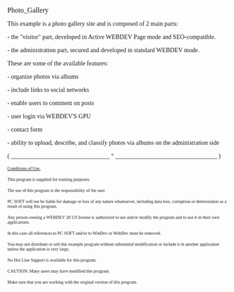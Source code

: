   
<span style="font-family:Arial sans-serif;font-size:16px;">Photo\_Gallery</span>

  
<span style="font-family:Arial sans-serif;font-size:14px;">This example is a photo gallery site and is composed of 2 main parts: </span>

<span style="font-family:Arial sans-serif;font-size:14px;">- the "visitor" part, developed in Active WEBDEV Page mode and SEO-compatible.</span>

<span style="font-family:Arial sans-serif;font-size:14px;">- the administration part, secured and developed in standard WEBDEV mode. </span>

<span style="font-family:Arial sans-serif;font-size:14px;"></span>

<span style="font-family:Arial sans-serif;font-size:14px;">These are some of the available features: </span>

<span style="font-family:Arial sans-serif;font-size:14px;">- organize photos via albums</span>

<span style="font-family:Arial sans-serif;font-size:14px;">- include links to social networks</span>

<span style="font-family:Arial sans-serif;font-size:14px;">- enable users to comment on posts</span>

<span style="font-family:Arial sans-serif;font-size:14px;">- user login via WEBDEV'S GPU</span>

<span style="font-family:Arial sans-serif;font-size:14px;">- contact form</span>

<span style="font-family:Arial sans-serif;font-size:14px;">- ability to upload, describe, and classify photos via albums on the administration side</span>

  
  
<span style="font-family:Arial sans-serif;font-size:14px;">( \_\_\_\_\_\_\_\_\_\_\_\_\_\_\_\_\_\_\_\_\_\_\_\_\_\_\_\_\_\_\_\_ ° \_\_\_\_\_\_\_\_\_\_\_\_\_\_\_\_\_\_\_\_\_\_\_\_\_\_\_\_\_\_\_\_\_ )</span>

  
<span style="text-decoration:underline;font-family:Arial sans-serif;font-size:10px;">Conditions of Use.</span>

<span style="font-family:Arial sans-serif;font-size:10px;">This program is supplied for training purposes.</span>

<span style="font-family:Arial sans-serif;font-size:10px;">The use of this program is the responsibility of the user. </span>

<span style="font-family:Arial sans-serif;font-size:10px;">PC SOFT will not be liable for damage or loss of any nature whatsoever, including data loss, corruption or deterioration as a result of using this program.</span>

<span style="font-family:Arial sans-serif;font-size:10px;">Any person owning a WEBDEV 28 US license is authorized to use and/or modify the program and to use it in their own applications. </span>

<span style="font-family:Arial sans-serif;font-size:10px;">In this case all references to PC SOFT and/or to WinDev or WebDev must be removed.</span>

<span style="font-family:Arial sans-serif;font-size:10px;">You may not distribute or sell this example program without substantial modification or include it in another application unless the application is very large.</span>

  
<span style="font-family:Arial sans-serif;font-size:10px;">No Hot Line Support is available for this program.</span>

  
<span style="font-family:Arial sans-serif;font-size:10px;">CAUTION: Many users may have modified this program. </span>

<span style="font-family:Arial sans-serif;font-size:10px;">Make sure that you are working with the original version of this program.</span>

  
  
  
  